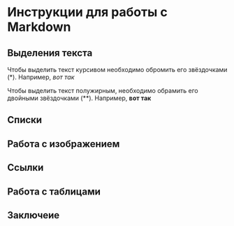 # Инструкции для работы с Markdown

## Выделения текста

Чтобы выделить текст курсивом необходимо обромить его звёздочками (*). Например, *вот так*

Чтобы выделить текст полужирным, необходимо обрамить его двойными звёздочками (**). Например, **вот так**

## Списки

## Работа с изображением

## Ссылки

## Работа с таблицами

## Заключеие